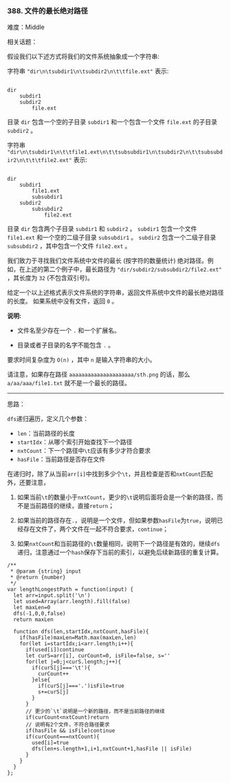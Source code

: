 ### 388. 文件的最长绝对路径

难度：Middle

相关话题：

假设我们以下述方式将我们的文件系统抽象成一个字符串:



字符串 `"dir\n\tsubdir1\n\tsubdir2\n\t\tfile.ext"`  表示:



```

dir
    subdir1
    subdir2
        file.ext
```


目录 `dir`  包含一个空的子目录 `subdir1`  和一个包含一个文件 `file.ext` 的子目录 `subdir2`  。



字符串 `"dir\n\tsubdir1\n\t\tfile1.ext\n\t\tsubsubdir1\n\tsubdir2\n\t\tsubsubdir2\n\t\t\tfile2.ext"`  表示:



```

dir
    subdir1
        file1.ext
        subsubdir1
    subdir2
        subsubdir2
            file2.ext
```


目录 `dir`  包含两个子目录  `subdir1`  和 `subdir2` 。 `subdir1`  包含一个文件 `file1.ext`  和一个空的二级子目录  `subsubdir1` 。 `subdir2`  包含一个二级子目录 `subsubdir2`  ，其中包含一个文件 `file2.ext` 。



我们致力于寻找我们文件系统中文件的最长 (按字符的数量统计) 绝对路径。例如，在上述的第二个例子中，最长路径为 `"dir/subdir2/subsubdir2/file2.ext"` ，其长度为 `32`  (不包含双引号)。



给定一个以上述格式表示文件系统的字符串，返回文件系统中文件的最长绝对路径的长度。 如果系统中没有文件，返回 `0` 。



**说明:** 




* 文件名至少存在一个 `.`  和一个扩展名。

* 目录或者子目录的名字不能包含 `.` 。





要求时间复杂度为 `O(n)` ，其中 `n`  是输入字符串的大小。



请注意，如果存在路径 `aaaaaaaaaaaaaaaaaaaaa/sth.png` 的话，那么 `a/aa/aaa/file1.txt` 就不是一个最长的路径。




-----

思路：

`dfs`递归遍历，定义几个参数：

* `len`：当前路径的长度
* `startIdx`：从哪个索引开始查找下一个路径
* `nxtCount`：下一个路径中`\t`应该有多少才符合要求
* `hasFile`：当前路径是否存在文件

在递归时，除了从当前`arr[i]`中找到多少个`\t`，并且检查是否和`nxtCount`匹配外，还要注意，

1. 如果当前`\t`的数量小于`nxtCount`，更少的`\t`说明后面将会是一个新的路径，而不是当前路径的继续，直接`return`；

2. 如果当前的路径存在`.`，说明是一个文件，但如果参数`hasFile`为`true`，说明已经存在文件了，两个文件在一起不符合要求，`continue`；

3. 如果`nxtCount`和当前路径的`\t`数量相同，说明下一个路径是有效的，继续`dfs`递归，注意通过一个`hash`保存下当前的索引，以避免后续新路径的重复计算。


```
/**
 * @param {string} input
 * @return {number}
 */
var lengthLongestPath = function(input) {
  let arr=input.split('\n')
  let used=Array(arr.length).fill(false) 
  let maxLen=0
  dfs(-1,0,0,false)
  return maxLen
  
  function dfs(len,startIdx,nxtCount,hasFile){
    if(hasFile)maxLen=Math.max(maxLen,len)
    for(let i=startIdx;i<arr.length;i++){
      if(used[i])continue
      let curS=arr[i], curCount=0, isFile=false, s=''
      for(let j=0;j<curS.length;j++){
        if(curS[j]==='\t'){
          curCount++
        }else{
          if(curS[j]==='.')isFile=true
          s+=curS[j]
        }
      }   
      // 更少的`\t`说明是一个新的路径，而不是当前路径的继续
      if(curCount<nxtCount)return 
      // 说明有2个文件，不符合路径要求
      if(hasFile && isFile)continue
      if(curCount===nxtCount){
        used[i]=true
        dfs(len+s.length+1,i+1,nxtCount+1,hasFile || isFile)
      }
    }
  }
};
```

